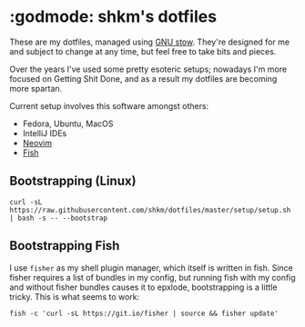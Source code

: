 # :godmode: shkm's dotfiles

These are my dotfiles, managed using [GNU stow](https://www.gnu.org/software/stow/). They're designed for me and subject to change at any time, but feel free to take bits and pieces.

Over the years I've used some pretty esoteric setups; nowadays I'm more focused on Getting Shit Done, and as a result my dotfiles are becoming more spartan.

Current setup involves this software amongst others:

- Fedora, Ubuntu, MacOS
- IntelliJ IDEs
- [Neovim](https://neovim.io/)
- [Fish](https://fishshell.com/)

## Bootstrapping (Linux)
```
curl -sL https://raw.githubusercontent.com/shkm/dotfiles/master/setup/setup.sh | bash -s -- --bootstrap
```

## Bootstrapping Fish

I use `fisher` as my shell plugin manager, which itself is written in fish. Since fisher requires a list of bundles in my config, but running fish with my config and without fisher bundles causes it to epxlode, bootstrapping is a little tricky. This is what seems to work:

```
fish -c 'curl -sL https://git.io/fisher | source && fisher update'
```
